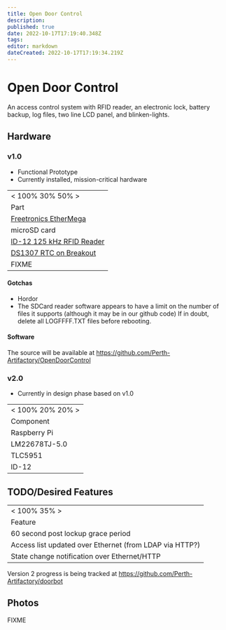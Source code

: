 ```yaml
---
title: Open Door Control
description: 
published: true
date: 2022-10-17T17:19:40.348Z
tags: 
editor: markdown
dateCreated: 2022-10-17T17:19:34.219Z
---
```


# Open Door Control

An access control system with RFID reader, an electronic lock, battery backup, log files, two line LCD panel, and blinken-lights.

## Hardware

### v1.0

-   Functional Prototype
-   Currently installed, mission-critical hardware

|                                                                                                                           |
|---------------------------------------------------------------------------------------------------------------------------|
| \< 100% 30% 50% \>                                                                                                        |
| Part                                                                                                                      |
| [Freetronics EtherMega](http://www.freetronics.com/products/ethermega-arduino-mega-2560-compatible-with-onboard-ethernet) |
| microSD card                                                                                                              |
| [ID-12 125 kHz RFID Reader](http://www.sparkfun.com/products/8419)                                                        |
| [DS1307 RTC on Breakout](https://www.adafruit.com/products/264)                                                           |
| FIXME                                                                                                                     |

#### Gotchas

-   Hordor
-   The SDCard reader software appears to have a limit on the number of files it supports (although it may be in our github code) If in doubt, delete all LOGFFFF.TXT files before rebooting.

#### Software

The source will be available at <https://github.com/Perth-Artifactory/OpenDoorControl>

### v2.0

-   Currently in design phase based on v1.0

|                    |
|--------------------|
| \< 100% 20% 20% \> |
| Component          |
| Raspberry Pi       |
| LM22678TJ-5.0      |
| TLC5951            |
| ID-12              |

## TODO/Desired Features

|                                                         |
|---------------------------------------------------------|
| \< 100% 35% \>                                          |
| Feature                                                 |
| 60 second post lockup grace period                      |
| Access list updated over Ethernet (from LDAP via HTTP?) |
| State change notification over Ethernet/HTTP            |

Version 2 progress is being tracked at <https://github.com/Perth-Artifactory/doorbot>

## Photos

FIXME
